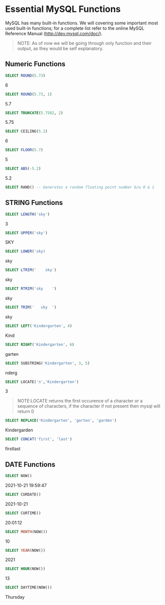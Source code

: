 # Essential MySQL Functions 

MySQL has many built-in functions. We will covering some important most used built-in functions; for a complete list refer to the online MySQL Reference Manual (http://dev.mysql.com/doc/).

> NOTE: As of now we will be going through only function and their output, as they would be self explanatory.

## Numeric Functions
```sql
SELECT ROUND(5.73)
   ```
6

```sql
SELECT ROUND(5.73, 1)
   ```
5.7

```sql
SELECT TRUNCATE(5.7582, 2)
   ```
5.75

```sql
SELECT CEILING(5.2)
   ```
6

```sql
SELECT FLOOR(5.7)
   ```
5

```sql
SELECT ABS(-5.2)
   ```
5.2

```sql
SELECT RAND() -- Generates a random floating point number b/w 0 & 1
   ```

## STRING Functions
```sql
SELECT LENGTH('sky')
   ```
3

```sql
SELECT UPPER('sky')
   ```
SKY

```sql
SELECT LOWER('sky)
   ```
sky

```sql
SELECT LTRIM('    sky')
   ```
sky

```sql
SELECT RTRIM('sky    ')
   ```
sky

```sql
SELECT TRIM('   sky  ')
   ```
sky

```sql
SELECT LEFT('Kindergarten', 4)
   ```
Kind

```sql
SELECT RIGHT('Kindergarten', 6)
   ```
garten

```sql
SELECT SUBSTRING('Kindergarten', 3, 5) 
   ```
nderg

```sql
SELECT LOCATE('n','Kindergarten')
   ```
3
> NOTE:LOCATE returns the first occurence of a character or a sequence of characters, if the character if not present then mysql will return 0

```sql
SELECT REPLACE('Kindergarten', 'garten', 'garden')
   ```
Kindergarden

```sql
SELECT CONCAT('first', 'last')
   ```
firstlast


## DATE Functions
```sql
SELECT NOW()
   ```
2021-10-21 19:59:47

```sql
SELECT CURDATE()
   ```
2021-10-21

```sql
SELECT CURTIME()
   ```
20:01:12

```sql
SELECT MONTH(NOW())
   ```
10

```sql
SELECT YEAR(NOW())
   ```
2021

```sql
SELECT HOUR(NOW())
   ```
13

```sql
SELECT DAYTIME(NOW())
   ```
Thursday

